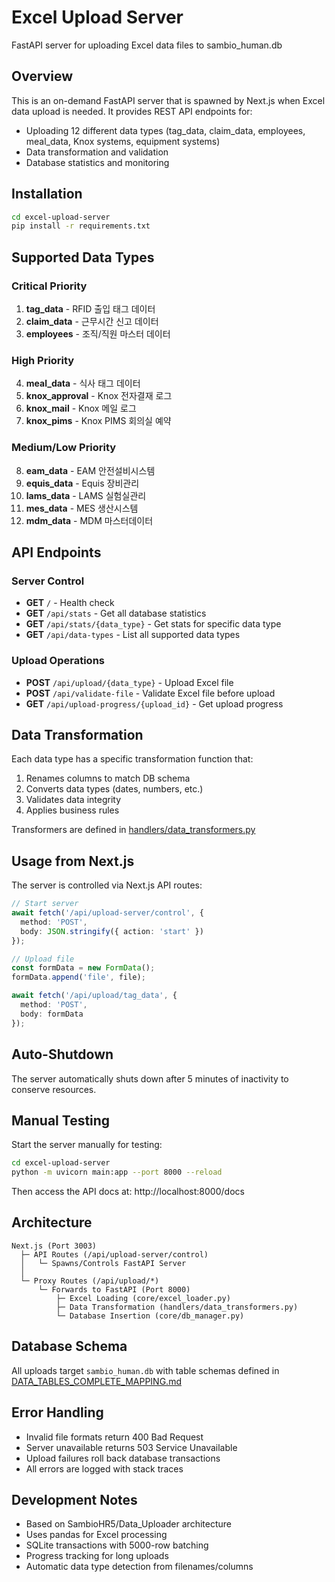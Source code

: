 # Excel Upload Server

FastAPI server for uploading Excel data files to sambio_human.db

## Overview

This is an on-demand FastAPI server that is spawned by Next.js when Excel data upload is needed. It provides REST API endpoints for:
- Uploading 12 different data types (tag_data, claim_data, employees, meal_data, Knox systems, equipment systems)
- Data transformation and validation
- Database statistics and monitoring

## Installation

```bash
cd excel-upload-server
pip install -r requirements.txt
```

## Supported Data Types

### Critical Priority
1. **tag_data** - RFID 출입 태그 데이터
2. **claim_data** - 근무시간 신고 데이터
3. **employees** - 조직/직원 마스터 데이터

### High Priority
4. **meal_data** - 식사 태그 데이터
5. **knox_approval** - Knox 전자결재 로그
6. **knox_mail** - Knox 메일 로그
7. **knox_pims** - Knox PIMS 회의실 예약

### Medium/Low Priority
8. **eam_data** - EAM 안전설비시스템
9. **equis_data** - Equis 장비관리
10. **lams_data** - LAMS 실험실관리
11. **mes_data** - MES 생산시스템
12. **mdm_data** - MDM 마스터데이터

## API Endpoints

### Server Control
- **GET** `/` - Health check
- **GET** `/api/stats` - Get all database statistics
- **GET** `/api/stats/{data_type}` - Get stats for specific data type
- **GET** `/api/data-types` - List all supported data types

### Upload Operations
- **POST** `/api/upload/{data_type}` - Upload Excel file
- **POST** `/api/validate-file` - Validate Excel file before upload
- **GET** `/api/upload-progress/{upload_id}` - Get upload progress

## Data Transformation

Each data type has a specific transformation function that:
1. Renames columns to match DB schema
2. Converts data types (dates, numbers, etc.)
3. Validates data integrity
4. Applies business rules

Transformers are defined in [handlers/data_transformers.py](handlers/data_transformers.py)

## Usage from Next.js

The server is controlled via Next.js API routes:

```typescript
// Start server
await fetch('/api/upload-server/control', {
  method: 'POST',
  body: JSON.stringify({ action: 'start' })
});

// Upload file
const formData = new FormData();
formData.append('file', file);

await fetch('/api/upload/tag_data', {
  method: 'POST',
  body: formData
});
```

## Auto-Shutdown

The server automatically shuts down after 5 minutes of inactivity to conserve resources.

## Manual Testing

Start the server manually for testing:

```bash
cd excel-upload-server
python -m uvicorn main:app --port 8000 --reload
```

Then access the API docs at: http://localhost:8000/docs

## Architecture

```
Next.js (Port 3003)
  ├─ API Routes (/api/upload-server/control)
  │   └─ Spawns/Controls FastAPI Server
  │
  └─ Proxy Routes (/api/upload/*)
      └─ Forwards to FastAPI (Port 8000)
          ├─ Excel Loading (core/excel_loader.py)
          ├─ Data Transformation (handlers/data_transformers.py)
          └─ Database Insertion (core/db_manager.py)
```

## Database Schema

All uploads target `sambio_human.db` with table schemas defined in [DATA_TABLES_COMPLETE_MAPPING.md](../DATA_TABLES_COMPLETE_MAPPING.md)

## Error Handling

- Invalid file formats return 400 Bad Request
- Server unavailable returns 503 Service Unavailable
- Upload failures roll back database transactions
- All errors are logged with stack traces

## Development Notes

- Based on SambioHR5/Data_Uploader architecture
- Uses pandas for Excel processing
- SQLite transactions with 5000-row batching
- Progress tracking for long uploads
- Automatic data type detection from filenames/columns
